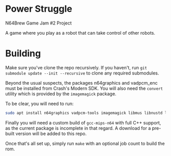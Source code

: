 # Power Struggle
N64Brew Game Jam #2 Project

A game where you play as a robot that can take control of other robots.

# Building

Make sure you've clone the repo recursively. If you haven't, run `git submodule update --init --recursive` to clone any required submodules.

Beyond the usual suspects, the packages n64graphics and vadpcm_enc must be installed from Crash's Modern SDK. You will also need the `convert` utility which is provided by the `imagemagick` package.

To be clear, you will need to run:

```bash
sudo apt install n64graphics vadpcm-tools imagemagick libmus libnustd libnaudio sox
```

Finally you will need a custom build of `gcc-mips-n64` with full C++ support, as the current package is incomplete in that regard. A download for a pre-built version will be added to this repo.

Once that's all set up, simply run `make` with an optional job count to build the rom.
